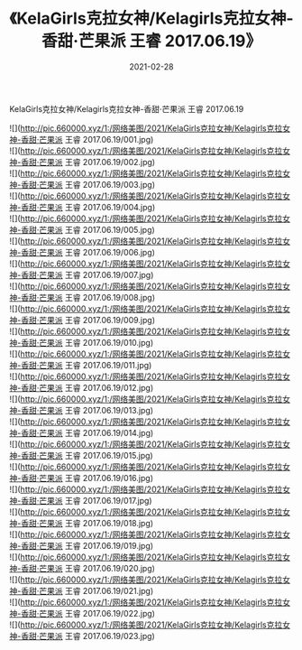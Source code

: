 ﻿---
layout: post
title:  《KelaGirls克拉女神/Kelagirls克拉女神-香甜·芒果派 王睿 2017.06.19》
date:   2021-02-28
img: http://pic.660000.xyz/1:/网络美图/2021/KelaGirls克拉女神/Kelagirls克拉女神-香甜·芒果派 王睿 2017.06.19/000.jpg
categories: [美女, 清纯, 唯美]
---

KelaGirls克拉女神/Kelagirls克拉女神-香甜·芒果派 王睿 2017.06.19

 ![](http://pic.660000.xyz/1:/网络美图/2021/KelaGirls克拉女神/Kelagirls克拉女神-香甜·芒果派 王睿 2017.06.19/001.jpg) <br>![](http://pic.660000.xyz/1:/网络美图/2021/KelaGirls克拉女神/Kelagirls克拉女神-香甜·芒果派 王睿 2017.06.19/002.jpg) <br>![](http://pic.660000.xyz/1:/网络美图/2021/KelaGirls克拉女神/Kelagirls克拉女神-香甜·芒果派 王睿 2017.06.19/003.jpg) <br>![](http://pic.660000.xyz/1:/网络美图/2021/KelaGirls克拉女神/Kelagirls克拉女神-香甜·芒果派 王睿 2017.06.19/004.jpg) <br>![](http://pic.660000.xyz/1:/网络美图/2021/KelaGirls克拉女神/Kelagirls克拉女神-香甜·芒果派 王睿 2017.06.19/005.jpg) <br>![](http://pic.660000.xyz/1:/网络美图/2021/KelaGirls克拉女神/Kelagirls克拉女神-香甜·芒果派 王睿 2017.06.19/006.jpg) <br>![](http://pic.660000.xyz/1:/网络美图/2021/KelaGirls克拉女神/Kelagirls克拉女神-香甜·芒果派 王睿 2017.06.19/007.jpg) <br>![](http://pic.660000.xyz/1:/网络美图/2021/KelaGirls克拉女神/Kelagirls克拉女神-香甜·芒果派 王睿 2017.06.19/008.jpg) <br>![](http://pic.660000.xyz/1:/网络美图/2021/KelaGirls克拉女神/Kelagirls克拉女神-香甜·芒果派 王睿 2017.06.19/009.jpg) <br>![](http://pic.660000.xyz/1:/网络美图/2021/KelaGirls克拉女神/Kelagirls克拉女神-香甜·芒果派 王睿 2017.06.19/010.jpg) <br>![](http://pic.660000.xyz/1:/网络美图/2021/KelaGirls克拉女神/Kelagirls克拉女神-香甜·芒果派 王睿 2017.06.19/011.jpg) <br>![](http://pic.660000.xyz/1:/网络美图/2021/KelaGirls克拉女神/Kelagirls克拉女神-香甜·芒果派 王睿 2017.06.19/012.jpg) <br>![](http://pic.660000.xyz/1:/网络美图/2021/KelaGirls克拉女神/Kelagirls克拉女神-香甜·芒果派 王睿 2017.06.19/013.jpg) <br>![](http://pic.660000.xyz/1:/网络美图/2021/KelaGirls克拉女神/Kelagirls克拉女神-香甜·芒果派 王睿 2017.06.19/014.jpg) <br>![](http://pic.660000.xyz/1:/网络美图/2021/KelaGirls克拉女神/Kelagirls克拉女神-香甜·芒果派 王睿 2017.06.19/015.jpg) <br>![](http://pic.660000.xyz/1:/网络美图/2021/KelaGirls克拉女神/Kelagirls克拉女神-香甜·芒果派 王睿 2017.06.19/016.jpg) <br>![](http://pic.660000.xyz/1:/网络美图/2021/KelaGirls克拉女神/Kelagirls克拉女神-香甜·芒果派 王睿 2017.06.19/017.jpg) <br>![](http://pic.660000.xyz/1:/网络美图/2021/KelaGirls克拉女神/Kelagirls克拉女神-香甜·芒果派 王睿 2017.06.19/018.jpg) <br>![](http://pic.660000.xyz/1:/网络美图/2021/KelaGirls克拉女神/Kelagirls克拉女神-香甜·芒果派 王睿 2017.06.19/019.jpg) <br>![](http://pic.660000.xyz/1:/网络美图/2021/KelaGirls克拉女神/Kelagirls克拉女神-香甜·芒果派 王睿 2017.06.19/020.jpg) <br>![](http://pic.660000.xyz/1:/网络美图/2021/KelaGirls克拉女神/Kelagirls克拉女神-香甜·芒果派 王睿 2017.06.19/021.jpg) <br>![](http://pic.660000.xyz/1:/网络美图/2021/KelaGirls克拉女神/Kelagirls克拉女神-香甜·芒果派 王睿 2017.06.19/022.jpg) <br>![](http://pic.660000.xyz/1:/网络美图/2021/KelaGirls克拉女神/Kelagirls克拉女神-香甜·芒果派 王睿 2017.06.19/023.jpg) <br>